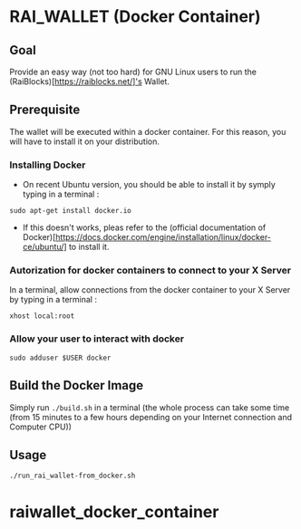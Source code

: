 # RAI_WALLET (Docker Container)

## Goal

Provide an easy way (not too hard) for GNU Linux users to run the (RaiBlocks)[https://raiblocks.net/]'s Wallet.


## Prerequisite

The wallet will be executed within a docker container. For this reason, you will have to install it on your distribution.


### Installing Docker

- On recent Ubuntu version, you should be able to install it by symply typing in a terminal :

`sudo apt-get install docker.io`

- If this doesn't works, pleas refer to the (official documentation of Docker)[https://docs.docker.com/engine/installation/linux/docker-ce/ubuntu/] to install it.


### Autorization for docker containers to connect to your X Server

In a terminal, allow connections from the docker container to your X Server by typing in a terminal :

`xhost local:root`

### Allow your user to interact with docker

`sudo adduser $USER docker`


## Build the Docker Image

Simply run `./build.sh` in a terminal (the whole process can take some time (from 15 minutes to a few hours depending on your Internet connection and Computer CPU))

## Usage

`./run_rai_wallet-from_docker.sh`


# raiwallet_docker_container
